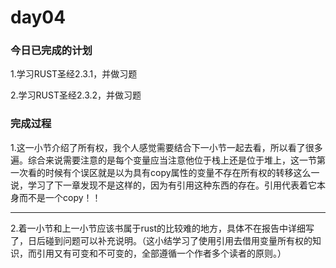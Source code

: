 # day04

### 今日已完成的计划

1.学习RUST圣经2.3.1，并做习题

2.学习RUST圣经2.3.2，并做习题

### 完成过程

1.这一小节介绍了所有权，我个人感觉需要结合下一小节一起去看，所以看了很多遍。综合来说需要注意的是每个变量应当注意他位于栈上还是位于堆上，这一节第一次看的时候有个误区就是以为具有copy属性的变量不存在所有权的转移这么一说，学习了下一章发现不是这样的，因为有引用这种东西的存在。引用代表着它本身而不是一个copy！！

---

2.着一小节和上一小节应该书属于rust的比较难的地方，具体不在报告中详细写了，日后碰到问题可以补充说明。（这小结学习了使用引用去借用变量所有权的知识，而引用又有可变和不可变的，全部遵循一个作者多个读者的原则。）
